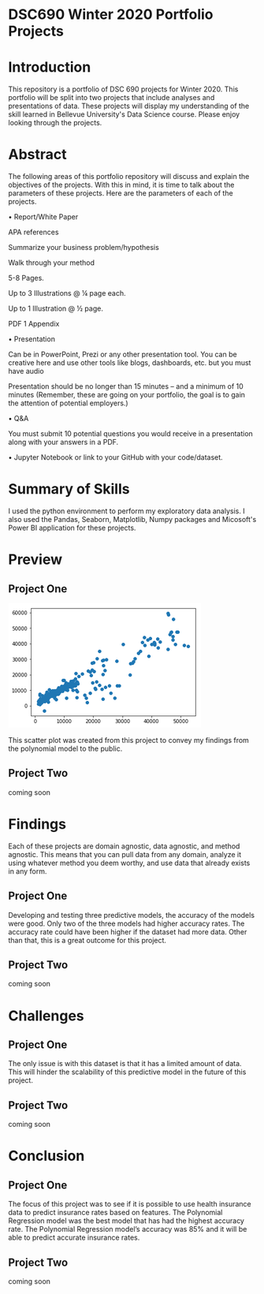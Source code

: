 # DSC690 Winter 2020 Portfolio Projects


# Introduction
This repository is a portfolio of DSC 690 projects for Winter 2020. This portfolio will be split into two projects that include analyses and presentations of data. These projects will display my understanding of the skill learned in Bellevue University's Data Science course. Please enjoy looking through the projects.



# Abstract
The following areas of this portfolio repository will discuss and explain the objectives of the projects. With this in mind, it is time to talk about the parameters of these projects. Here are the parameters of each of the projects. 


• Report/White Paper

APA references

Summarize your business problem/hypothesis

Walk through your method 

5-8 Pages. 

Up to 3 Illustrations @ ¼ page each. 

Up to 1 Illustration @ ½ page. 

PDF 1 Appendix 



• Presentation

Can be in PowerPoint, Prezi or any other presentation tool. You can be creative here and use other tools like blogs, dashboards, etc. but you must have audio 

Presentation should be no longer than 15 minutes – and a minimum of 10 minutes (Remember, these are going on your portfolio, the goal is to gain the attention of potential employers.) 



• Q&A

You must submit 10 potential questions you would receive in a presentation along with your answers in a PDF. 

• Jupyter Notebook or link to your GitHub with your code/dataset.



# Summary of Skills
I used the python environment to perform my exploratory data analysis. I also used the Pandas, Seaborn, Matplotlib, Numpy packages and Micosoft's Power BI application for these projects.

# Preview

## Project One 
![Preview of the Scatter Plot created from this project.](https://github.com/micgonzalez/DSC690-Winter-2020-Portfolio-Projects/blob/main/project_one/dsc_690_insurance_polynomial_y_pred_and_test_data_scatterplot.png)

This scatter plot was created from this project to convey my findings from the polynomial model to the public.


## Project Two 
coming soon



# Findings
Each of these projects are domain agnostic, data agnostic, and method agnostic. This means that you can pull data from any domain, analyze it using whatever method you deem worthy, and use data that already exists in any form.

## Project One
Developing and testing three predictive models, the accuracy of the models were good. Only two of the three models had higher accuracy rates. The accuracy rate could have been higher if the dataset had more data. Other than that, this is a great outcome for this project. 

## Project Two
coming soon


# Challenges

## Project One
The only issue is with this dataset is that it has a limited amount of data. This will hinder the scalability of this predictive model in the future of this project.

## Project Two
coming soon


# Conclusion

## Project One
The focus of this project was to see if it is possible to use health insurance data to predict insurance rates based on features. The Polynomial Regression model was the best model that has had the highest accuracy rate. The Polynomial Regression model’s accuracy was 85% and it will be able to predict accurate insurance rates. 

## Project Two
coming soon
